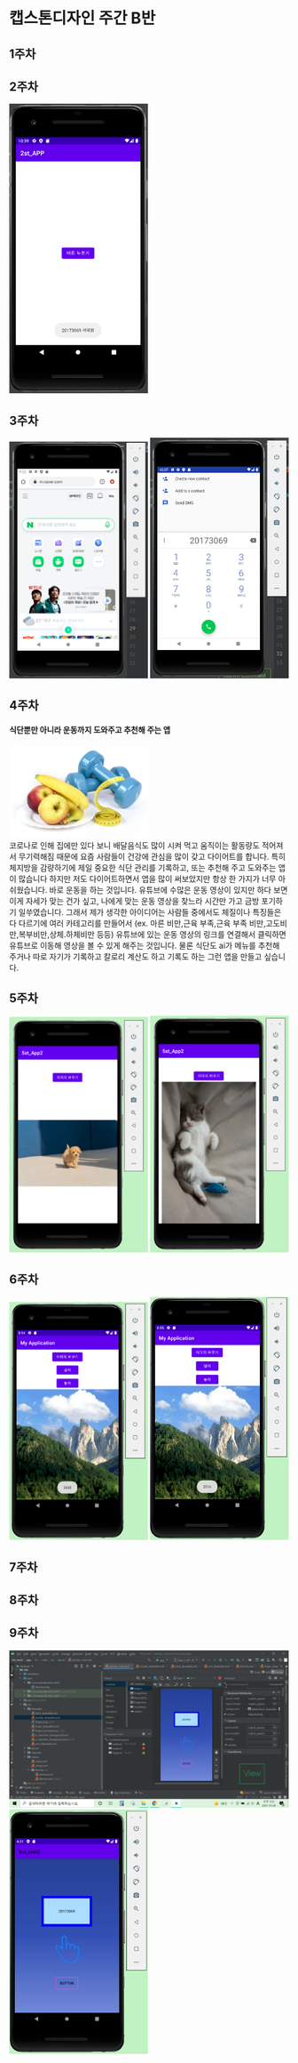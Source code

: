 # 캡스톤디자인 주간 B반
## 1주차

## 2주차
   <img width="250" heigh="250" src="./png/2주차버튼누르기.PNG"></img>
## 3주차
   <img width="250" heigh="250" src="./png/3주차네이버.PNG"></img>
   <img width="250" heigh="250" src="./png/3주차전화걸기.PNG"></img>
## 4주차
   #### 식단뿐만 아니라 운동까지 도와주고 추천해 주는 앱
   <img width="250" heigh="250" src="./png/4주차아이디어.png"></img>   
코로나로 인해 집에만 있다 보니 배달음식도 많이 시켜 먹고 움직이는 활동량도 적어져서 무기력해짐 때문에 요즘 사람들이 건강에 관심을 많이 갖고 다이어트를 합니다. 특히 체지방을 감량하기에 제일 중요한 식단 관리를 기록하고, 또는 추천해 주고 도와주는 앱이 많습니다 하지만 저도 다이어트하면서 앱을 많이 써보았지만 항상 한 가지가 너무 아쉬웠습니다. 바로 운동을 하는 것입니다. 유튜브에 수많은 운동 영상이 있지만 하다 보면 이게 자세가 맞는 건가 싶고, 나에게 맞는 운동 영상을 찾느라 시간만 가고 금방 포기하기 일쑤였습니다. 그래서 제가 생각한 아이디어는 사람들 중에서도 체질이나 특징들은 다 다르기에 여러 카테고리를 만들어서 (ex. 마른 비만,근육 부족,근육 부족 비만,고도비만,복부비만,상체.하체비만 등등) 유튜브에 있는 운동 영상의 링크를 연결해서 클릭하면 유튜브로 이동해 영상을 볼 수 있게 해주는 것입니다. 물론 식단도 ai가 메뉴를 추천해 주거나 따로 자기가 기록하고 칼로리 계산도 하고 기록도 하는 그런 앱을 만들고 싶습니다.
## 5주차
   <img width="250" heigh="250" src="./png/5주차강.PNG"></img>
   <img width="250" heigh="250" src="./png/5주차고.PNG"></img>
## 6주차
   <img width="250" heigh="250" src="./png/6주차넓이.PNG"></img>
   <img width="250" heigh="250" src="./png/6주차높이.PNG"></img>
## 7주차
## 8주차
## 9주차
   <img width="700" heigh="700" src="./png/9주차드로어블.PNG"></img>
   <img width="250" heigh="250" src="./png/9주차드로어블2.PNG"></img>
